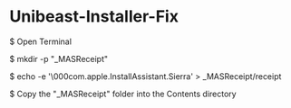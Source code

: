 # Unibeast-Installer-Fix


$ Open Terminal

$ mkdir -p "_MASReceipt"

$ echo -e '\000com.apple.InstallAssistant.Sierra' > _MASReceipt/receipt

$ Copy the "_MASReceipt" folder into the Contents directory


